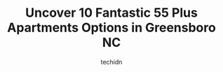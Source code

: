 ---
layout: ampstory
image: https://i0.wp.com/www.depkes.org/wp-content/uploads/2023/06/55-plus-apartments-0-in-greensboro-nc-1685836150.jpeg?resize=640,853
author: techidn
featured: false
description: Discover the impressive array of 55 Plus Apartments options in Greensboro NC, where you can find 10 of the largest 55 Plus Apartments establishments in the area. From renowned classics to hi
title: Uncover 10 Fantastic 55 Plus Apartments Options in Greensboro NC
cover:
   title: Uncover 10 Fantastic 55 Plus Apartments Options in Greensboro NC
   subtitle: Rickpate
   background: https://www.depkes.org/wp-content/uploads/2023/06/55-plus-apartments-0-in-greensboro-nc-1685836150.jpeg

pages: 
 - layout: thirds
   top: <h1>#1 Richland Place</h1>
   bottom: "<p>Richland Place has been a game changer for our family.  The care and concern from EVERYONE on the staff has been touching and overwhelmingly positive as we moved my mothe</p>"
   background: https://www.depkes.org/wp-content/uploads/2023/06/55-plus-apartments-1-in-greensboro-nc-1685836150.jpeg
   backgroundblur: true
 - layout: thirds
   top: <h1>#2 Abbotswood at Irving Park</h1>
   bottom: "<p>My parents Dar and Nellie Muceno live at Abbotswood at Irving Park. The administration, and staff are WONDERFUL! Everyone is so nice and sweet to all of us. The dining ro</p>"
   background: https://www.depkes.org/wp-content/uploads/2023/06/55-plus-apartments-2-in-greensboro-nc-1685836150.jpeg
   cta:
      link: https://www.depkes.org/blog/uncover-10-fantastic-55-plus-apartments-options-in-greensboro-nc/
      text: Uncover 10 Fantastic 55 Plus Apartments Options in Greensboro NC
 - layout: thirds
   top: <h1>#3 Harmony at Greensboro</h1>
   bottom: "<p>3420 Whitehurst Rd, Greensboro, NC 27410, United States</p>"
   background: https://www.depkes.org/wp-content/uploads/2023/06/55-plus-apartments-3-in-greensboro-nc-1685836151.jpeg
   cta:
      link: https://www.depkes.org/blog/uncover-10-fantastic-55-plus-apartments-options-in-greensboro-nc/
      text: Uncover 10 Fantastic 55 Plus Apartments Options in Greensboro NC
 - layout: thirds
   top: <h1>#4 Carriage House Senior Living Community</h1>
   bottom: "<p>3896 N Elm St, Greensboro, NC 27455, United States</p>"
   background: https://images.unsplash.com/photo-1614648718611-0635f29016cb?ixlib=rb-4.0.3&ixid=MnwxMjA3fDB8MHxwaG90by1wYWdlfHx8fGVufDB8fHx8&auto=format&fit=crop&w=640&h=853&q=80
   cta:
      link: https://www.depkes.org/blog/uncover-10-fantastic-55-plus-apartments-options-in-greensboro-nc/
      text: Uncover 10 Fantastic 55 Plus Apartments Options in Greensboro NC
 - layout: thirds
   top: <h1>#5 Morningview at Irving Park</h1>
   bottom: "<p>3200 N Elm St, Greensboro, NC 27408, United States</p>"
   background: https://images.unsplash.com/photo-1462556791646-c201b8241a94?ixlib=rb-4.0.3&ixid=MnwxMjA3fDB8MHxwaG90by1wYWdlfHx8fGVufDB8fHx8&auto=format&fit=crop&w=640&h=853&q=80
   cta:
      link: https://www.depkes.org/blog/uncover-10-fantastic-55-plus-apartments-options-in-greensboro-nc/
      text: Uncover 10 Fantastic 55 Plus Apartments Options in Greensboro NC
 - layout: thirds
   top: <h1>#6 Carolina Estates Gracious Retirement Living</h1>
   bottom: "<p>4434 Old Battleground Rd, Greensboro, NC 27410, United States</p>"
   background: https://images.unsplash.com/photo-1496096265110-f83ad7f96608?ixlib=rb-4.0.3&ixid=MnwxMjA3fDB8MHxwaG90by1wYWdlfHx8fGVufDB8fHx8&auto=format&fit=crop&w=640&h=853&q=80
   cta:
      link: https://www.depkes.org/blog/uncover-10-fantastic-55-plus-apartments-options-in-greensboro-nc/
      text: Uncover 10 Fantastic 55 Plus Apartments Options in Greensboro NC
 - layout: thirds
   top: <h1>#7 The Carillon</h1>
   bottom: "<p>4512 Lawndale Dr, Greensboro, NC 27455, United States</p>"
   background: https://images.unsplash.com/photo-1618556658017-fd9c732d1360?ixlib=rb-4.0.3&ixid=MnwxMjA3fDB8MHxwaG90by1wYWdlfHx8fGVufDB8fHx8&auto=format&fit=crop&w=640&h=853&q=80
   cta:
      link: https://www.depkes.org/blog/uncover-10-fantastic-55-plus-apartments-options-in-greensboro-nc/
      text: Uncover 10 Fantastic 55 Plus Apartments Options in Greensboro NC
 - layout: thirds
   middle: Continue reading...
   background: https://images.unsplash.com/photo-1553949345-eb786bb3f7ba?ixlib=rb-4.0.3&ixid=MnwxMjA3fDB8MHxwaG90by1wYWdlfHx8fGVufDB8fHx8&auto=format&fit=crop&w=640&h=853&q=80
   cta:
      link: https://www.depkes.org/blog/uncover-10-fantastic-55-plus-apartments-options-in-greensboro-nc/
      text: Uncover 10 Fantastic 55 Plus Apartments Options in Greensboro NC
      
---